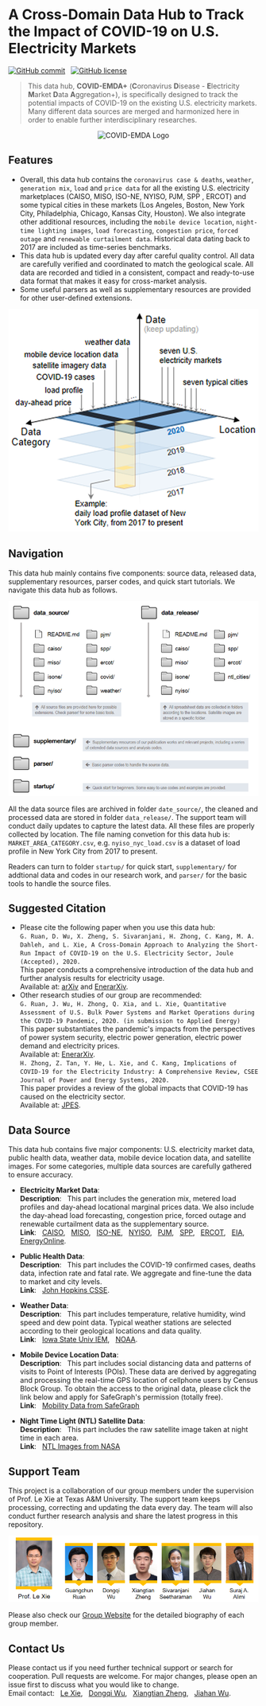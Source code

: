 # A Cross-Domain Data Hub to Track the Impact of COVID-19 on U.S. Electricity Markets

[![GitHub commit](https://img.shields.io/github/last-commit/tamu-engineering-research/COVID-EMDA)](https://github.com/GuangchunRuan/COVID-EMDA/commits/master) &nbsp;
[![GitHub license](https://img.shields.io/badge/license-MIT-yellow)](https://choosealicense.com/licenses/mit/)


> This data hub, **COVID-EMDA+** (**C**oronavirus **D**isease - **E**lectricity **M**arket **D**ata **A**ggregation+), is specifically designed to track the potential impacts of COVID-19 on the existing U.S. electricity markets. Many different data sources are merged and harmonized here in order to enable further interdisciplinary researches.
<p align="center">
<img src="figure/covid_emda_logo.jpg" alt="COVID-EMDA Logo" />
</p>


## Features
- Overall, this data hub contains the `coronavirus case & deaths`, `weather`, `generation mix`, `load` and `price data` for all the existing U.S. electricity marketplaces (CAISO, MISO, ISO-NE, NYISO, PJM, SPP , ERCOT) and some typical cities in these markets (Los Angeles, Boston, New York City, Philadelphia, Chicago, Kansas City, Houston). We also integrate other additional resources, including the `mobile device location`, `night-time lighting images`, `load forecasting`, `congestion price`, `forced outage` and `renewable curtailment data`. Historical data dating back to 2017 are included as time-series benchmarks.
- This data hub is updated every day after careful quality control. All data are carefully verified and coordinated to match the geological scale. All data are recorded and tidied in a consistent, compact and ready-to-use data format that makes it easy for cross-market analysis.
- Some useful parsers as well as supplementary resources are provided for other user-defined extensions.

<p align="center">
<img src="figure/datahub-structure.png" alt="Data Hub Structure" />
</p>


## Navigation
This data hub mainly contains five components: source data, released data, supplementary resources, parser codes, and  quick start tutorials. We navigate this data hub as follows.
<p align="center">
<img src="figure/folder-structure-0725.png" alt="Data Hub Navigation" />
</p>

All the data source files are archived in folder `date_source/`, the cleaned and processed data are stored in folder `data_release/`. The support team will conduct daily updates to capture the latest data. All these files are properly collected by location. The file naming convetion for this data hub is: `MARKET_AREA_CATEGORY.csv`, e.g. `nyiso_nyc_load.csv` is a dataset of load profile in New York City from 2017 to present.

Readers can turn to folder `startup/` for quick start, `supplementary/` for addtional data and codes in our research work, and `parser/` for the basic tools to handle the source files.


## Suggested Citation 
- Please cite the following paper when you use this data hub:  
`
G. Ruan, D. Wu, X. Zheng, S. Sivaranjani, H. Zhong, C. Kang, M. A. Dahleh, and L. Xie, A Cross-Domain Approach to Analyzing the Short-Run Impact of COVID-19 on the U.S. Electricity Sector, Joule (Accepted), 2020.
`\
This paper conducts a comprehensive introduction of the data hub and further analysis results for electricity usage.\
Available at: [arXiv](https://arxiv.org/abs/2005.06631) and [EnerarXiv](http://www.enerarxiv.org/page/thesis.html?id=1840).
- Other research studies of our group are recommended:   
`
G. Ruan, J. Wu, H. Zhong, Q. Xia, and L. Xie, Quantitative Assessment of U.S. Bulk Power Systems and Market Operations during the COVID-19 Pandemic, 2020. (in submission to Applied Energy)
`\
This paper substantiates the pandemic's impacts from the perspectives of power system security, electric power generation, electric power demand and electricity prices.\
Available at: [EnerarXiv](http://www.enerarxiv.org/page/thesis.html?id=2196).\
`
H. Zhong, Z. Tan, Y. He, L. Xie, and C. Kang, Implications of COVID-19 for the Electricity Industry: A Comprehensive Review, CSEE Journal of Power and Energy Systems, 2020.
`\
This paper provides a review of the global impacts that COVID-19 has caused on the electricity sector.\
Available at: [JPES](https://ieeexplore.ieee.org/abstract/document/9160443).

## Data Source
This data hub contains five major components: U.S. electricity market data, public health data, weather data, mobile device location data, and satellite images. For some categories, multiple data sources are carefully gathered to ensure accuracy.

- **Electricity Market Data**:\
**Description**: &nbsp; This part includes the generation mix, metered load profiles and day-ahead locational marginal prices data. We also include the day-ahead load forecasting, congestion price, forced outage and renewable curtailment data as the supplementary source.\
**Link**: &nbsp; [CAISO](http://oasis.caiso.com/mrioasis/logon.do), &nbsp; [MISO](https://www.misoenergy.org/markets-and-operations/real-time--market-data/market-reports/), &nbsp; [ISO-NE](https://www.iso-ne.com/markets-operations/iso-express), &nbsp; [NYISO](https://www.nyiso.com/energy-market-operational-data), &nbsp; [PJM](https://dataminer2.pjm.com/list), &nbsp; [SPP](https://marketplace.spp.org/groups/operational_data), &nbsp; [ERCOT](http://www.ercot.com/), &nbsp; [EIA](https://www.eia.gov/beta/electricity/gridmonitor/dashboard/electric_overview/US48/US48), &nbsp; [EnergyOnline](http://www.energyonline.com/).

- **Public Health Data**:\
**Description**: &nbsp; This part includes the COVID-19 confirmed cases, deaths data, infection rate and fatal rate. We aggregate and fine-tune the data to market and city levels.\
**Link**: &nbsp; [John Hopkins CSSE](https://github.com/CSSEGISandData/COVID-19).

- **Weather Data**:\
**Description**: &nbsp; This part includes temperature, relative humidity, wind speed and dew point data. Typical weather stations are selected according to their geological locations and data quality.\
**Link**: &nbsp; [Iowa State Univ IEM](https://mesonet.agron.iastate.edu/request/download.phtml), &nbsp; [NOAA](https://www.nws.noaa.gov/ost/asostech.html).

- **Mobile Device Location Data**:\
**Description**: &nbsp; This part includes social distancing data and patterns of visits to Point of Interests (POIs). These data are derived by aggregating and processing the real-time GPS location of cellphone users by Census Block Group. To obtain the access to the original data, please click the link below and apply for SafeGraph's permission (totally free).\
**Link**: &nbsp; [Mobility Data from SafeGraph](https://docs.safegraph.com/docs)

- **Night Time Light (NTL) Satellite Data**:\
**Description**: &nbsp; This part includes the raw satellite image taken at night time in each area.\
**Link**: &nbsp; [NTL Images from NASA](https://ladsweb.modaps.eosdis.nasa.gov/missions-and-measurements/products/VNP46A1/)


## Support Team
This project is a collaboration of our group members under the supervision of Prof. Le Xie at Texas A&M University. The support team keeps processing, correcting and updating the data every day. The team will also conduct further research analysis and share the latest progress in this repository.
<p align="center">
<img src="figure/contributor-0725.png" alt="Support Team" />
</p>

Please also check our [Group Website](https://gridx.engr.tamu.edu/?page_id=30) for the detailed biography of each group member.


## Contact Us
Please contact us if you need further technical support or search for cooperation. Pull requests are welcome. For major changes, please open an issue first to discuss what you would like to change.\
Email contact: &nbsp; [Le Xie](mailto:le.xie@tamu.edu?subject=[GitHub]%20COVID-EMDA), &nbsp; [Dongqi Wu](mailto:dqwu@tamu.edu?subject=[GitHub]%20COVID-EMDA), &nbsp; [Xiangtian Zheng](mailto:zxt0515@tamu.edu?subject=[GitHub]%20COVID-EMDA), &nbsp; [Jiahan Wu](mailto:jiahwu95@tamu.edu?subject=[GitHub]%20COVID-EMDA).


